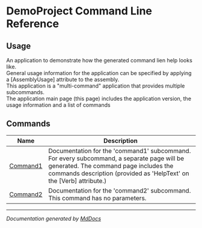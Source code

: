 ﻿<!--  
 =================================================================   
   Auto-Generated:   
   The contents of this file were generated by a tool.  
   Changes to this file may be list if the file is regenerated  
 =================================================================   
-->

# DemoProject Command Line Reference

## Usage

An application to demonstrate how the generated command lien help looks like.  
General usage information for the application can be specified by applying a \[AssemblyUsage\] attribute to the assembly.  
This application is a "multi\-command" application that provides multiple subcommands.  
The application main page (this page) includes the application version, the usage information and a list of commands

## Commands

| Name                             | Description                                                                                                                                                                                                  |
| -------------------------------- | ------------------------------------------------------------------------------------------------------------------------------------------------------------------------------------------------------------ |
| [Command1](commands/Command1.md) | Documentation for the 'command1' subcommand. For every subcommand, a separate page will be generated. The command page includes the commands description (provided as 'HelpText' on the \[Verb\] attribute.) |
| [Command2](commands/Command2.md) | Documentation for the 'command2' subcommand. This command has no parameters.                                                                                                                                 |

___

*Documentation generated by [MdDocs](https://github.com/ap0llo/mddocs)*
